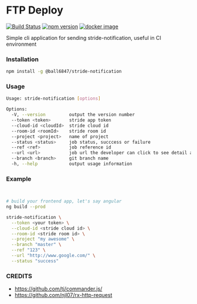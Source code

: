 # FTP Deploy

[![Build Status](https://travis-ci.org/ball6847/stride-notification.svg?branch=master)](https://travis-ci.org/ball6847/stride-notification)
[![npm version](https://img.shields.io/npm/v/@ball6847/stride-notification.svg?logo=npm)](https://www.npmjs.com/package/@ball6847/stride-notification)
[![docker image](https://img.shields.io/docker/build/ball6847/stride-notification.svg?logo=docker)](https://hub.docker.com/r/ball6847/stride-notification/)

Simple cli application for sending stride-notification, useful in CI environment

### Installation

```sh
npm install -g @ball6847/stride-notification
```

### Usage

```sh
Usage: stride-notification [options]

Options:
  -V, --version         output the version number
  --token <token>       stride app token
  --cloud-id <cloudId>  stride cloud id
  --room-id <roomId>    stride room id
  --project <project>   name of project
  --status <status>     job status, succcess or failure
  --ref <ref>           job reference id
  --url <url>           job url the developer can click to see detail about the job
  --branch <branch>     git branch name
  -h, --help            output usage information
```

### Example

```sh


# build your frontend app, let's say angular
ng build --prod

stride-notification \
  --token <your token> \
  --cloud-id <stride cloud id> \
  --room-id <stride room id> \
  --project "my awesome" \
  --branch "master" \
  --ref "123" \
  --url "http://www.google.com/" \
  --status "success"

```

### CREDITS

- https://github.com/tj/commander.js/
- https://github.com/njl07/rx-http-request

